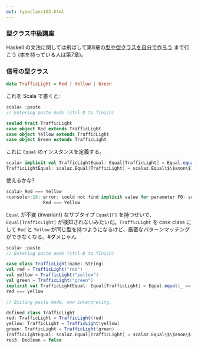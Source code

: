 ```yaml
---
out: typeclass102.html
---
```


  [tt]: http://learnyouahaskell.com/types-and-typeclasses
  [moott]: http://learnyouahaskell.com/making-our-own-types-and-typeclasses
  [z7]: https://github.com/scalaz/scalaz/tree/scalaz-seven
  [start]: http://halcat0x15a.github.com/slide/start_scalaz/out/#4
  [z7docs]: http://halcat0x15a.github.com/scalaz/core/target/scala-2.9.2/api/

### 型クラス中級講座

Haskell の文法に関しては飛ばして第8章の[型や型クラスを自分で作ろう][moott] まで行こう (本を持っている人は第7章)。

### 信号の型クラス

```haskell
data TrafficLight = Red | Yellow | Green
```

これを Scala で書くと:

```scala
scala> :paste
// Entering paste mode (ctrl-D to finish)

sealed trait TrafficLight
case object Red extends TrafficLight
case object Yellow extends TrafficLight
case object Green extends TrafficLight
```

これに `Equal` のインスタンスを定義する。

```scala
scala> implicit val TrafficLightEqual: Equal[TrafficLight] = Equal.equal(_ == _)
TrafficLightEqual: scalaz.Equal[TrafficLight] = scalaz.Equal\$\$anon\$7@2457733b
```

使えるかな?

```scala
scala> Red === Yellow
<console>:18: error: could not find implicit value for parameter F0: scalaz.Equal[Product with Serializable with TrafficLight]
              Red === Yellow
```

`Equal` が不変 (invariant) なサブタイプ `Equal[F]` を持つせいで、`Equal[TrafficLight]` が検知されないみたいだ。`TrafficLight` を case class にして `Red` と `Yellow` が同じ型を持つようになるけど、厳密なパターンマッチングができなくなる。#ダメじゃん

```scala
scala> :paste
// Entering paste mode (ctrl-D to finish)

case class TrafficLight(name: String)
val red = TrafficLight("red")
val yellow = TrafficLight("yellow")
val green = TrafficLight("green")
implicit val TrafficLightEqual: Equal[TrafficLight] = Equal.equal(_ == _)
red === yellow

// Exiting paste mode, now interpreting.

defined class TrafficLight
red: TrafficLight = TrafficLight(red)
yellow: TrafficLight = TrafficLight(yellow)
green: TrafficLight = TrafficLight(green)
TrafficLightEqual: scalaz.Equal[TrafficLight] = scalaz.Equal\$\$anon\$7@42988fee
res3: Boolean = false
```
